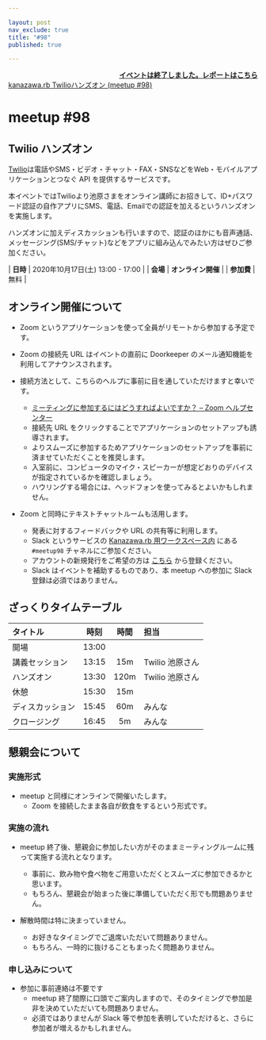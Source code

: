 ```yaml
---

layout: post
nav_exclude: true
title: "#98"
published: true

---
```


<div style="text-align: right;"><a href="/98/report"><strong>イベントは終了しました。レポートはこちら</strong></a></div>

<div class="doorkeeper-widget">
<a class="doorkeeper-registration-widget" href="https://kzrb.doorkeeper.jp/events/112882">kanazawa.rb Twilioハンズオン (meetup #98)</a><script src="https://widgets.doorkeeper.jp/w/widget.js"></script>
</div>

# meetup #98

## Twilio ハンズオン

[Twilio](https://www.twilio.com/ja/)は電話やSMS・ビデオ・チャット・FAX・SNSなどをWeb・モバイルアプリケーションとつなぐ API を提供するサービスです。

本イベントではTwilioより池原さまをオンライン講師にお招きして、ID+パスワード認証の自作アプリにSMS、電話、Emailでの認証を加えるというハンズオンを実施します。

ハンズオンに加えディスカッションも行いますので、認証のほかにも音声通話、メッセージング(SMS/チャット)などをアプリに組み込んでみたい方はぜひご参加ください。

| **日時**   | 2020年10月17日(土) 13:00 - 17:00 |
| **会場**   | **オンライン開催** |
| **参加費** | 無料 |

## オンライン開催について

* Zoom というアプリケーションを使って全員がリモートから参加する予定です。
* Zoom の接続先 URL はイベントの直前に Doorkeeper のメール通知機能を利用してアナウンスされます。
* 接続方法として、こちらのヘルプに事前に目を通していただけますと幸いです。
    * [ミーティングに参加するにはどうすればよいですか？ – Zoom ヘルプセンター](https://support.zoom.us/hc/ja/articles/201362193-%E3%83%9F%E3%83%BC%E3%83%86%E3%82%A3%E3%83%B3%E3%82%B0%E3%81%AB%E5%8F%82%E5%8A%A0%E3%81%99%E3%82%8B%E3%81%AB%E3%81%AF%E3%81%A9%E3%81%86%E3%81%99%E3%82%8C%E3%81%B0%E3%82%88%E3%81%84%E3%81%A7%E3%81%99%E3%81%8B-)
    * 接続先 URL をクリックすることでアプリケーションのセットアップも誘導されます。
    * よりスムーズに参加するためアプリケーションのセットアップを事前に済ませていただくことを推奨します。
    * 入室前に、コンピュータのマイク・スピーカーが想定どおりのデバイスが指定されているかを確認しましょう。
    * ハウリングする場合には、ヘッドフォンを使ってみるとよいかもしれません。

* Zoom と同時にテキストチャットルームも活用します。
    * 発表に対するフィードバックや URL の共有等に利用します。
    * Slack というサービスの [Kanazawa.rb 用ワークスペース内](https://kzrb.slack.com/) にある `#meetup98` チャネルにご参加ください。
    * アカウントの新規発行をご希望の方は [こちら](https://join.slack.com/t/kzrb/shared_invite/zt-1f4tcvoud-w5whpsFrRpFyFHisVpyMCA) から登録ください。
    * Slack はイベントを補助するものであり、本 meetup への参加に Slack 登録は必須ではありません。

## ざっくりタイムテーブル

| タイトル                          | 時刻  | 時間 | 担当                                                    |
|:----------------------------------|:-----:|:----:|:--------------------------------------------------------|
| 開場                              | 13:00 |      |                                                         |
| 講義セッション                    | 13:15 | 15m  | Twilio 池原さん                                                        |
| ハンズオン                        | 13:30 | 120m | Twilio 池原さん                                                        | 
| 休憩                              | 15:30 | 15m  |                                                         | 
| ディスカッション                  | 15:45 | 60m  |  みんな                                                       | 
| クロージング                      | 16:45 | 5m   | みんな                                                  |

## 懇親会について

### 実施形式

* meetup と同様にオンラインで開催いたします。
  + Zoom を接続したまま各自が飲食をするという形式です。

### 実施の流れ

* meetup 終了後、懇親会に参加したい方がそのままミーティングルームに残って実施する流れとなります。
  + 事前に、飲み物や食べ物をご用意いただくとスムーズに参加できるかと思います。
  + もちろん、懇親会が始まった後に準備していただく形でも問題ありません。

* 解散時間は特に決まっていません。
  + お好きなタイミングでご退席いただいて問題ありません。
  + もちろん、一時的に抜けることもまったく問題ありません。

### 申し込みについて
* 参加に事前連絡は不要です
  + meetup 終了間際に口頭でご案内しますので、そのタイミングで参加是非を決めていただいても問題ありません。
  + 必須ではありませんが Slack 等で参加を表明していただけると、さらに参加者が増えるかもしれません。

